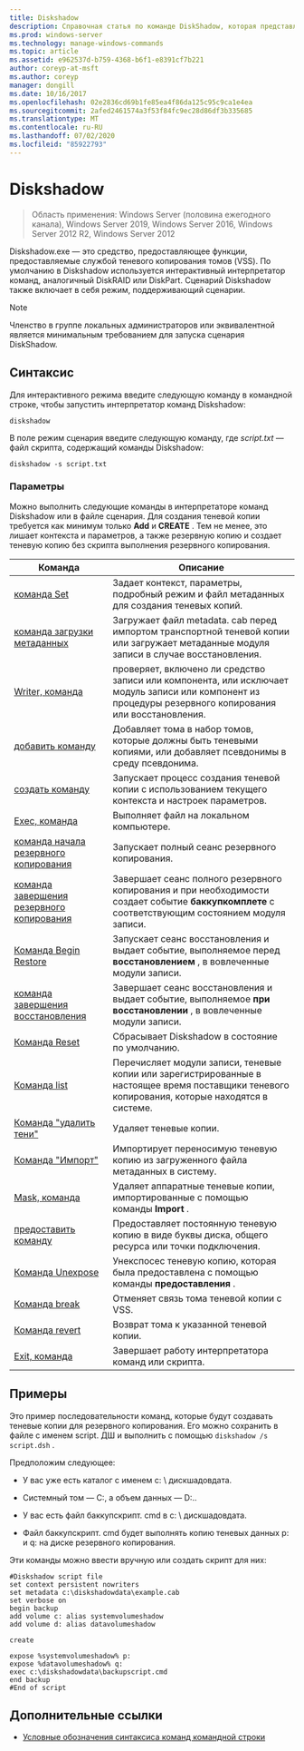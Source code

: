```yaml
---
title: Diskshadow
description: Справочная статья по команде DiskShadow, которая представляет собой средство, которое предоставляет функциональные возможности, предоставляемые службой теневого копирования томов (VSS).
ms.prod: windows-server
ms.technology: manage-windows-commands
ms.topic: article
ms.assetid: e962537d-b759-4368-b6f1-e8391cf7b221
author: coreyp-at-msft
ms.author: coreyp
manager: dongill
ms.date: 10/16/2017
ms.openlocfilehash: 02e2836cd69b1fe85ea4f86da125c95c9ca1e4ea
ms.sourcegitcommit: 2afed2461574a3f53f84fc9ec28d86df3b335685
ms.translationtype: MT
ms.contentlocale: ru-RU
ms.lasthandoff: 07/02/2020
ms.locfileid: "85922793"
---
```

# <a name="diskshadow"></a>Diskshadow

> Область применения: Windows Server (половина ежегодного канала), Windows Server 2019, Windows Server 2016, Windows Server 2012 R2, Windows Server 2012

Diskshadow.exe — это средство, предоставляющее функции, предоставляемые службой теневого копирования томов (VSS). По умолчанию в Diskshadow используется интерактивный интерпретатор команд, аналогичный DiskRAID или DiskPart. Сценарий Diskshadow также включает в себя режим, поддерживающий сценарии.

> [!NOTE]
> Членство в группе локальных администраторов или эквивалентной является минимальным требованием для запуска сценария DiskShadow.

## <a name="syntax"></a>Синтаксис

Для интерактивного режима введите следующую команду в командной строке, чтобы запустить интерпретатор команд Diskshadow:

```
diskshadow
```

В поле режим сценария введите следующую команду, где *script.txt* — файл скрипта, содержащий команды Diskshadow:

```
diskshadow -s script.txt
```

### <a name="parameters"></a>Параметры

Можно выполнить следующие команды в интерпретаторе команд Diskshadow или в файле сценария. Для создания теневой копии требуется как минимум только **Add** и **CREATE** . Тем не менее, это лишает контекста и параметров, а также резервную копию и создает теневую копию без скрипта выполнения резервного копирования.

| Команда | Описание |
| --------- | ----------- |
| [команда Set](set_2.md) | Задает контекст, параметры, подробный режим и файл метаданных для создания теневых копий. |
| [команда загрузки метаданных](load-metadata.md) | Загружает файл metadata. cab перед импортом транспортной теневой копии или загружает метаданные модуля записи в случае восстановления. |
| [Writer, команда](writer.md) | проверяет, включено ли средство записи или компонента, или исключает модуль записи или компонент из процедуры резервного копирования или восстановления. |
| [добавить команду](add.md) | Добавляет тома в набор томов, которые должны быть теневыми копиями, или добавляет псевдонимы в среду псевдонима. |
| [создать команду](create.md) | Запускает процесс создания теневой копии с использованием текущего контекста и настроек параметров. |
| [Exec, команда](exec.md) | Выполняет файл на локальном компьютере. |
| [команда начала резервного копирования](begin-backup.md) | Запускает полный сеанс резервного копирования. |
| [команда завершения резервного копирования](end-backup.md) | Завершает сеанс полного резервного копирования и при необходимости создает событие **баккупкомплете** с соответствующим состоянием модуля записи. |
| [Команда Begin Restore](begin-restore.md) | Запускает сеанс восстановления и выдает событие, выполняемое перед **восстановлением** , в вовлеченные модули записи. |
| [команда завершения восстановления](end-restore.md) | Завершает сеанс восстановления и выдает событие, выполняемое **при восстановлении** , в вовлеченные модули записи. |
| [Команда Reset](reset.md) | Сбрасывает Diskshadow в состояние по умолчанию. |
| [Команда list](list.md) | Перечисляет модули записи, теневые копии или зарегистрированные в настоящее время поставщики теневого копирования, которые находятся в системе. |
| [Команда "удалить тени"](delete-shadows.md) | Удаляет теневые копии. |
| [Команда "Импорт"](import.md) | Импортирует переносимую теневую копию из загруженного файла метаданных в систему. |
| [Mask, команда](mask.md) | Удаляет аппаратные теневые копии, импортированные с помощью команды **Import** . |
| [предоставить команду](expose.md) | Предоставляет постоянную теневую копию в виде буквы диска, общего ресурса или точки подключения. |
| [Команда Unexpose](unexpose.md) | Унекспосес теневую копию, которая была предоставлена с помощью команды **предоставления** . |
| [Команда break](break_2.md) | Отменяет связь тома теневой копии с VSS. |
| [Команда revert](revert.md) | Возврат тома к указанной теневой копии. |
| [Exit, команда](exit.md) | Завершает работу интерпретатора команд или скрипта. |

## <a name="examples"></a>Примеры

Это пример последовательности команд, которые будут создавать теневые копии для резервного копирования. Его можно сохранить в файле с именем script. ДШ и выполнить с помощью `diskshadow /s script.dsh` .

Предположим следующее:

- У вас уже есть каталог с именем c: \\ дискшадовдата.

- Системный том — C:, а объем данных — D:..

- У вас есть файл баккупскрипт. cmd в c: \\ дискшадовдата.

- Файл баккупскрипт. cmd будет выполнять копию теневых данных p: и q: на диске резервного копирования.

Эти команды можно ввести вручную или создать скрипт для них:

```
#Diskshadow script file
set context persistent nowriters
set metadata c:\diskshadowdata\example.cab
set verbose on
begin backup
add volume c: alias systemvolumeshadow
add volume d: alias datavolumeshadow

create

expose %systemvolumeshadow% p:
expose %datavolumeshadow% q:
exec c:\diskshadowdata\backupscript.cmd
end backup
#End of script
```

## <a name="additional-references"></a>Дополнительные ссылки

- [Условные обозначения синтаксиса команд командной строки](command-line-syntax-key.md)
